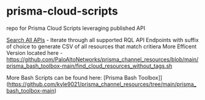 # prisma-cloud-scripts
repo for Prisma Cloud Scripts leveraging published API

[Search All APIs](https://github.com/JonHurtt/prisma-cloud-scripts/blob/main/search_all_apis.sh) - Iterate through all supported RQL API Endpoints with suffix of choice to generate CSV of all resources that match critiera
More Efficent Version located here - https://github.com/PaloAltoNetworks/prisma_channel_resources/blob/main/prisma_bash_toolbox-main/find_cloud_resources_without_tags.sh


More Bash Scripts can be found here: [Prisma Bash Toolbox]](https://github.com/kyle9021/prisma_channel_resources/tree/main/prisma_bash_toolbox-main)
